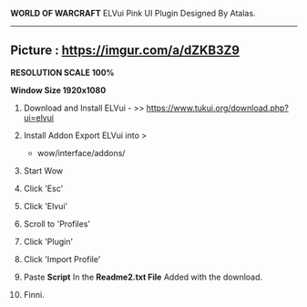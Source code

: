 **WORLD OF WARCRAFT** ELVui Pink UI Plugin Designed By Atalas.

-------------------------------------------------------
Picture : https://imgur.com/a/dZKB3Z9
-------------------------------------------------------

 **RESOLUTION SCALE 100%**
 
 **Window Size 1920x1080**
 
1. Download and Install ELVui - >> https://www.tukui.org/download.php?ui=elvui

2. Install Addon Export ELVui into >
   - wow/interface/addons/

3. Start Wow

4. Click 'Esc'

5. Click 'Elvui'

6. Scroll to 'Profiles'

7. Click 'Plugin'

8. Click 'Import Profile'

8. Paste **Script** In the **Readme2.txt File** Added with the download.

9. Finni.
